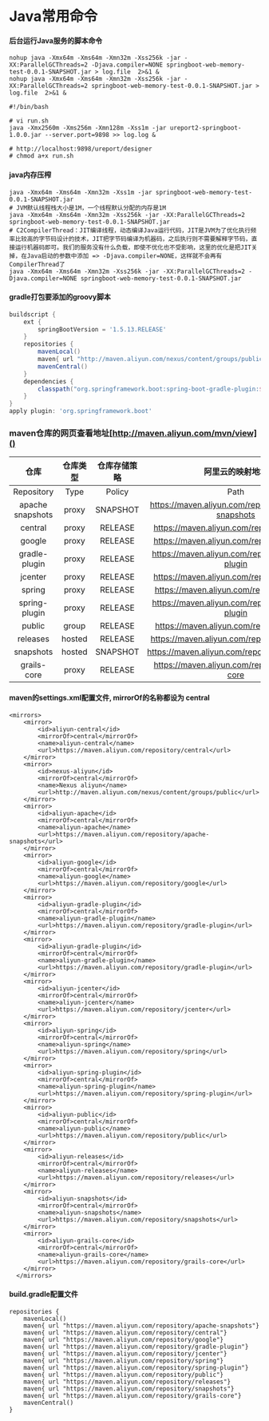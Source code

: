 # Java常用命令

#### 后台运行Java服务的脚本命令
```
nohup java -Xmx64m -Xms64m -Xmn32m -Xss256k -jar -XX:ParallelGCThreads=2 -Djava.compiler=NONE springboot-web-memory-test-0.0.1-SNAPSHOT.jar > log.file  2>&1 &
nohup java -Xmx64m -Xms64m -Xmn32m -Xss256k -jar -XX:ParallelGCThreads=2 springboot-web-memory-test-0.0.1-SNAPSHOT.jar > log.file  2>&1 &
```
```
#!/bin/bash

# vi run.sh
java -Xmx2560m -Xms256m -Xmn128m -Xss1m -jar ureport2-springboot-1.0.0.jar --server.port=9898 >> log.log &

# http://localhost:9898/ureport/designer
# chmod a+x run.sh
```

#### java内存压榨
```
java -Xmx64m -Xms64m -Xmn32m -Xss1m -jar springboot-web-memory-test-0.0.1-SNAPSHOT.jar
# JVM默认线程栈大小是1M，一个线程默认分配的内存是1M
java -Xmx64m -Xms64m -Xmn32m -Xss256k -jar -XX:ParallelGCThreads=2 springboot-web-memory-test-0.0.1-SNAPSHOT.jar
# C2CompilerThread：JIT编译线程，动态编译Java运行代码，JIT是JVM为了优化执行频率比较高的字节码设计的技术，JIT把字节码编译为机器码，之后执行则不需要解释字节码，直接运行机器码即可。我们的服务没有什么负载，即使不优化也不受影响，这里的优化是把JIT关掉，在Java启动的参数中添加 => -Djava.compiler=NONE，这样就不会再有CompilerThread了
java -Xmx64m -Xms64m -Xmn32m -Xss256k -jar -XX:ParallelGCThreads=2 -Djava.compiler=NONE springboot-web-memory-test-0.0.1-SNAPSHOT.jar
```

#### gradle打包要添加的groovy脚本
```groovy
buildscript {
    ext {
        springBootVersion = '1.5.13.RELEASE'
    }
    repositories {
        mavenLocal()
        maven{ url "http://maven.aliyun.com/nexus/content/groups/public/"}
        mavenCentral()
    }
    dependencies {
        classpath("org.springframework.boot:spring-boot-gradle-plugin:${springBootVersion}")
    }
}
apply plugin: 'org.springframework.boot'
```

### maven仓库的网页查看地址[http://maven.aliyun.com/mvn/view]()
仓库|仓库类型|仓库存储策略|阿里云的映射地址|
:---:|:---:|:---:|:---:
Repository | Type | Policy | Path
apache snapshots | proxy | SNAPSHOT | https://maven.aliyun.com/repository/apache-snapshots
central | proxy | RELEASE | https://maven.aliyun.com/repository/central
google  |proxy | RELEASE | https://maven.aliyun.com/repository/google
gradle-plugin | proxy | RELEASE	| https://maven.aliyun.com/repository/gradle-plugin
jcenter	| proxy	| RELEASE | https://maven.aliyun.com/repository/jcenter
spring | proxy | RELEASE | https://maven.aliyun.com/repository/spring
spring-plugin | proxy | RELEASE	| https://maven.aliyun.com/repository/spring-plugin
public | group | RELEASE | https://maven.aliyun.com/repository/public
releases | hosted | RELEASE | https://maven.aliyun.com/repository/releases
snapshots | hosted | SNAPSHOT | https://maven.aliyun.com/repository/snapshots
grails-core | proxy | RELEASE | https://maven.aliyun.com/repository/grails-core


#### maven的settings.xml配置文件, mirrorOf的名称都设为 central 
```
<mirrors>
    <mirror>
        <id>aliyun-central</id>
        <mirrorOf>central</mirrorOf>
        <name>aliyun-central</name>
        <url>https://maven.aliyun.com/repository/central</url>
    </mirror>
    <mirror>
        <id>nexus-aliyun</id>
        <mirrorOf>central</mirrorOf>
        <name>Nexus aliyun</name>
        <url>http://maven.aliyun.com/nexus/content/groups/public</url>
    </mirror> 
    <mirror>
        <id>aliyun-apache</id>
        <mirrorOf>central</mirrorOf>
        <name>aliyun-apache</name>
        <url>https://maven.aliyun.com/repository/apache-snapshots</url>
    </mirror>
    <mirror>
        <id>aliyun-google</id>
        <mirrorOf>central</mirrorOf>
        <name>aliyun-google</name>
        <url>https://maven.aliyun.com/repository/google</url>
    </mirror>
    <mirror>
        <id>aliyun-gradle-plugin</id>
        <mirrorOf>central</mirrorOf>
        <name>aliyun-gradle-plugin</name>
        <url>https://maven.aliyun.com/repository/gradle-plugin</url>
    </mirror>
    <mirror>
        <id>aliyun-gradle-plugin</id>
        <mirrorOf>central</mirrorOf>
        <name>aliyun-gradle-plugin</name>
        <url>https://maven.aliyun.com/repository/gradle-plugin</url>
    </mirror>
    <mirror>
        <id>aliyun-jcenter</id>
        <mirrorOf>central</mirrorOf>
        <name>aliyun-jcenter</name>
        <url>https://maven.aliyun.com/repository/jcenter</url>
    </mirror>
    <mirror>
        <id>aliyun-spring</id>
        <mirrorOf>central</mirrorOf>
        <name>aliyun-spring</name>
        <url>https://maven.aliyun.com/repository/spring</url>
    </mirror>
    <mirror>
        <id>aliyun-spring-plugin</id>
        <mirrorOf>central</mirrorOf>
        <name>aliyun-spring-plugin</name>
        <url>https://maven.aliyun.com/repository/spring-plugin</url>
    </mirror>
    <mirror>
        <id>aliyun-public</id>
        <mirrorOf>central</mirrorOf>
        <name>aliyun-public</name>
        <url>https://maven.aliyun.com/repository/public</url>
    </mirror>
    <mirror>
        <id>aliyun-releases</id>
        <mirrorOf>central</mirrorOf>
        <name>aliyun-releases</name>
        <url>https://maven.aliyun.com/repository/releases</url>
    </mirror>
    <mirror>
        <id>aliyun-snapshots</id>
        <mirrorOf>central</mirrorOf>
        <name>aliyun-snapshots</name>
        <url>https://maven.aliyun.com/repository/snapshots</url>
    </mirror>
    <mirror>
        <id>aliyun-grails-core</id>
        <mirrorOf>central</mirrorOf>
        <name>aliyun-grails-core</name>
        <url>https://maven.aliyun.com/repository/grails-core</url>
    </mirror>
  </mirrors>
```


#### build.gradle配置文件
```
repositories {
    mavenLocal()
    maven{ url "https://maven.aliyun.com/repository/apache-snapshots"}
    maven{ url "https://maven.aliyun.com/repository/central"}
    maven{ url "https://maven.aliyun.com/repository/google"}
    maven{ url "https://maven.aliyun.com/repository/gradle-plugin"}
    maven{ url "https://maven.aliyun.com/repository/jcenter"}
    maven{ url "https://maven.aliyun.com/repository/spring"}
    maven{ url "https://maven.aliyun.com/repository/spring-plugin"}
    maven{ url "https://maven.aliyun.com/repository/public"}
    maven{ url "https://maven.aliyun.com/repository/releases"}
    maven{ url "https://maven.aliyun.com/repository/snapshots"}
    maven{ url "https://maven.aliyun.com/repository/grails-core"}
    mavenCentral()
}
```